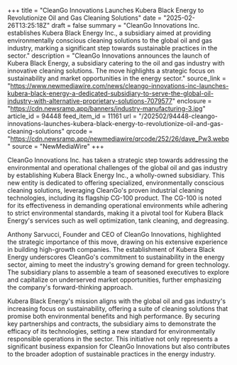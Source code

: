 +++
title = "CleanGo Innovations Launches Kubera Black Energy to Revolutionize Oil and Gas Cleaning Solutions"
date = "2025-02-26T13:25:18Z"
draft = false
summary = "CleanGo Innovations Inc. establishes Kubera Black Energy Inc., a subsidiary aimed at providing environmentally conscious cleaning solutions to the global oil and gas industry, marking a significant step towards sustainable practices in the sector."
description = "CleanGo Innovations announces the launch of Kubera Black Energy, a subsidiary catering to the oil and gas industry with innovative cleaning solutions. The move highlights a strategic focus on sustainability and market opportunities in the energy sector."
source_link = "https://www.newmediawire.com/news/cleango-innovations-inc-launches-kubera-black-energy-a-dedicated-subsidiary-to-serve-the-global-oil-industry-with-alternative-proprietary-solutions-7079577"
enclosure = "https://cdn.newsramp.app/banners/industry-manufacturing-3.jpg"
article_id = 94448
feed_item_id = 11161
url = "/202502/94448-cleango-innovations-launches-kubera-black-energy-to-revolutionize-oil-and-gas-cleaning-solutions"
qrcode = "https://cdn.newsramp.app/newmediawire/qrcode/252/26/dave_Pw3.webp"
source = "NewMediaWire"
+++

<p>CleanGo Innovations Inc. has taken a strategic step towards addressing the environmental and operational challenges of the global oil and gas industry by establishing Kubera Black Energy Inc., a wholly-owned subsidiary. This new entity is dedicated to offering specialized, environmentally conscious cleaning solutions, leveraging CleanGo's proven industrial cleaning technologies, including its flagship CG-100 product. The CG-100 is noted for its effectiveness in demanding operational environments while adhering to strict environmental standards, making it a pivotal tool for Kubera Black Energy's services such as well optimization, tank cleaning, and degreasing.</p><p>Anthony Sarvucci, Founder and CEO of CleanGo Innovations, highlighted the strategic importance of this move, drawing on his extensive experience in building high-growth companies. The establishment of Kubera Black Energy underscores CleanGo's commitment to sustainability in the energy sector, aiming to meet the industry's growing demand for green technology. The subsidiary plans to assemble a team of seasoned executives to explore and capitalize on underserved market opportunities, further emphasizing the company's forward-thinking approach.</p><p>Kubera Black Energy's mission aligns with the global oil and gas industry's increasing focus on sustainability, offering a suite of cleaning solutions that promise both environmental benefits and high performance. By securing key partnerships and contracts, the subsidiary aims to demonstrate the efficacy of its technologies, setting a new standard for environmentally responsible operations in the sector. This initiative not only represents a significant business expansion for CleanGo Innovations but also contributes to the broader adoption of sustainable practices in the energy industry.</p>
